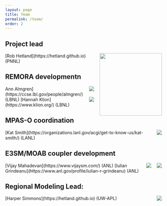 ```yaml
---
layout: page
title: Team
permalink: /team/
order: 2
---
```


## Project lead
<img align="right" style="padding-left: 15px; padding-bottom: 15px" src="/files/rob.jpg" width="200">
[Rob Hetland](https://hetland.github.io) (PNNL)

## REMORA developmentn
<img align="right" style="padding-left: 15px; padding-bottom: 15px" src="/files/ann.jpg" hight="200">
Ann Almgren](https://ccse.lbl.gov/people/almgren/) (LBNL)

<img align="right" style="padding-left: 15px; padding-bottom: 15px" src="/files/hannah.jpg" hight="200">
[Hannah Klion](https://www.klion.org/) (LBNL)

## MPAS-O coordination
<img align="right" style="padding-left: 15px; padding-bottom: 15px" src="/files/kat.jpg" hight="200">
[Kat Smith](https://organizations.lanl.gov/acgi/get-to-know-us/kat-smith/) (LANL)

## E3SM/MOAB coupler development
<img align="right" style="padding-left: 15px; padding-bottom: 15px" src="/files/vijay.jpg" hight="200">
[Vijay Mahadevan](https://www.vijaysm.com/) (ANL)

<img align="right" style="padding-left: 15px; padding-bottom: 15px" src="/files/iulian.jpg" hight="200">
[Iulian Grindeanu](https://www.anl.gov/profile/iulian-r-grindeanu) (ANL)

## Regional Modeling Lead: 
<img align="right" style="padding-left: 15px; padding-bottom: 15px" src="/files/harper.jpg" hight="200">
[Harper Simmons](https://hetland.github.io) (UW-APL)